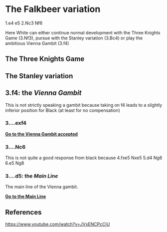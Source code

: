 # The Falkbeer variation

1.e4 e5
2.Nc3 Nf6


Here White can either continue normal development with the Three Knights Game (3.Nf3), pursue with the Stanley variation (3.Bc4) or play the ambitious Vienna Gambit (3.f4)


## The Three Knights Game

## The Stanley variation

## 3.f4: the *Vienna Gambit*

This is not strictly speaking a gambit because taking on f4 leads to a slightly inferior position for Black (at least for no compensation)

### 3....exf4

[**Go to the Vienna Gambit accepted**](./3....Bc5/GiucoPiano.md)

### 3....Nc6

This is not quite a good response from black because 4.fxe5 Nxe5 5.d4 Ng6 6.e5 Ng8

### 3....d5: the *Main Line*

The main line of the Vienna gambit.

[**Go to the Main Line**](./3....Bc5/GiucoPiano.md)


## References
https://www.youtube.com/watch?v=JVxENCPcCjU
